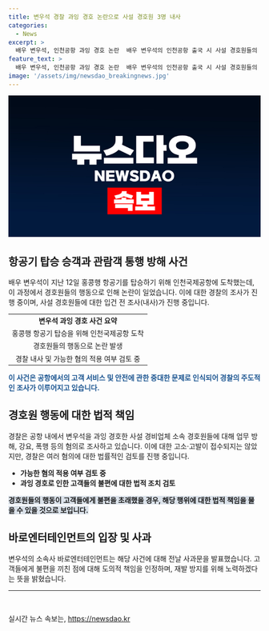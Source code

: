 ```yaml
---
title: 변우석 경찰 과잉 경호 논란으로 사설 경호원 3명 내사
categories:
  - News
excerpt: >
  배우 변우석, 인천공항 과잉 경호 논란  배우 변우석의 인천공항 출국 시 사설 경호원들의 행동이 논란이 되고 있다. 과잉 경호로 불편을 겪은 이용객들과 관련하여 경찰이 사설 경호원들에 대한 혐의 가능 여부를 검토 중이다. 변우석의 소속사는 사과문을 통해 이번 논란에 대해 사과했으며, 경찰에는 고소·고발이 접수되지 않았다고 전했다. 이에 대한 법률적 조치가 예상되고 있다. (150자)
feature_text: >
  배우 변우석, 인천공항 과잉 경호 논란  배우 변우석의 인천공항 출국 시 사설 경호원들의 행동이 논란이 되고 있다. 과잉 경호로 불편을 겪은 이용객들과 관련하여 경찰이 사설 경호원들에 대한 혐의 가능 여부를 검토 중이다. 변우석의 소속사는 사과문을 통해 이번 논란에 대해 사과했으며, 경찰에는 고소·고발이 접수되지 않았다고 전했다. 이에 대한 법률적 조치가 예상되고 있다. (150자)
image: '/assets/img/newsdao_breakingnews.jpg'
---
```


<p><img src="/assets/img/newsdao_breakingnews.jpg" alt="implanttips 속보" /></p>

<h2 data-ke-size="size26">항공기 탑승 승객과 관람객 통행 방해 사건</h2>

<p data-ke-size="size16">배우 변우석이 지난 12일 홍콩행 항공기를 탑승하기 위해 인천국제공항에 도착했는데, 이 과정에서 경호원들의 행동으로 인해 논란이 일었습니다. 이에 대한 경찰의 조사가 진행 중이며, 사설 경호원들에 대한 입건 전 조사(내사)가 진행 중입니다.</p>

<table>
  <tr>
    <td style="text-align: center; height: 17px;"><b>변우석 과잉 경호 사건 요약</b></td>
  </tr>
  <tr>
    <td style="text-align: center; height: 17px;">홍콩행 항공기 탑승을 위해 인천국제공항 도착</td>
  </tr>
  <tr>
    <td style="text-align: center; height: 17px;">경호원들의 행동으로 논란 발생</td>
  </tr>
  <tr>
    <td style="text-align: center; height: 17px;">경찰 내사 및 가능한 혐의 적용 여부 검토 중</td>
  </tr>
</table>

<p><b><span style="color: #1a5490;">이 사건은 공항에서의 고객 서비스 및 안전에 관한 중대한 문제로 인식되어 경찰의 주도적인 조사가 이루어지고 있습니다.</span></b></p>

<h2 data-ke-size="size26">경호원 행동에 대한 법적 책임</h2>

<p data-ke-size="size16">경찰은 공항 내에서 변우석을 과잉 경호한 사설 경비업체 소속 경호원들에 대해 업무 방해, 강요, 폭행 등의 혐의로 조사하고 있습니다. 이에 대한 고소·고발이 접수되지는 않았지만, 경찰은 여러 혐의에 대한 법률적인 검토를 진행 중입니다.</p>

<ul>
  <li><b>가능한 혐의 적용 여부 검토 중</b></li>
  <li><b>과잉 경호로 인한 고객들의 불편에 대한 법적 조치 검토</b></li>
</ul>

<p><b><span style="background-color: #21538527;">경호원들의 행동이 고객들에게 불편을 초래했을 경우, 해당 행위에 대한 법적 책임을 물을 수 있을 것으로 보입니다.</span></b></p>

<h2 data-ke-size="size26">바로엔터테인먼트의 입장 및 사과</h2>

<p data-ke-size="size16">변우석의 소속사 바로엔터테인먼트는 해당 사건에 대해 전날 사과문을 발표했습니다. 고객들에게 불편을 끼친 점에 대해 도의적 책임을 인정하며, 재발 방지를 위해 노력하겠다는 뜻을 밝혔습니다.</p>

<hr>

<p data-ke-size="size16">&nbsp;</p>
실시간 뉴스 속보는, <a href="https://newsdao.kr" rel="dofollow">https://newsdao.kr</a>


